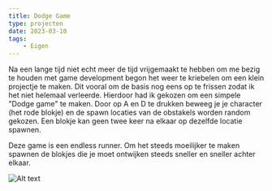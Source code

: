 ```yaml
---
title: Dodge Game
type: projecten
date: 2023-03-10
tags: 
    - Eigen
---
```


Na een lange tijd niet echt meer de tijd vrijgemaakt te hebben om me bezig te houden met game development begon het weer te kriebelen om een klein projectje te maken.
Dit vooral om de basis nog eens op te frissen zodat ik het niet helemaal verleerde. 
Hierdoor had ik gekozen om een simpele "Dodge game" te maken. Door op A en D te drukken beweeg je je character (het rode blokje) en de spawn locaties van de obstakels worden random gekozen. Een blokje kan geen twee keer na elkaar op dezelfde locatie spawnen.

Deze game is een endless runner. Om het steeds moeilijker te maken spawnen de blokjes die je moet ontwijken steeds sneller en sneller achter elkaar.

![Alt text](/images/dodge-game.png)

